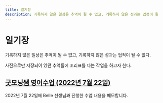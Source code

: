 ```yaml
---
title: 일기장
description: 기록하지 않은 일상은 추억이 될 수 없고, 기록하지 않은 성과는 업정이 될 수 없다.
---
```



일기장
===


기록하지 않은 일상은 추억이 될 수 없고, 기록하지 않은 성과는 업적이 될 수 없다. 


사진으로만 저장되어 있던 추억들에 꼬리표를 다는 작업을 하고자 한다. 




[굿모닝쌤 영어수업 (2022년 7월 22일)](20100829_rainnyday.html '2022년 7월 22일에 Belle 선생님과 진행한 수업 내용을 메모합니다.')
---


2022년 7월 22일에 Belle 선생님과 진행한 수업 내용을 메모합니다.
